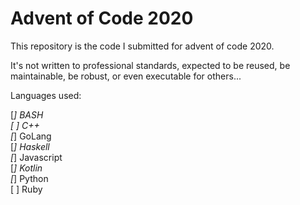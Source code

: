 # Advent of Code 2020

This repository is the code I submitted for advent of code 2020.

It's not written to professional standards, expected to be reused, be maintainable,
be robust, or even executable for others...


Languages used:


 [*] BASH\
 [ ] C++\
 [*] GoLang\
 [*] Haskell\
 [*] Javascript\
 [*] Kotlin\
 [*] Python\
 [ ] Ruby